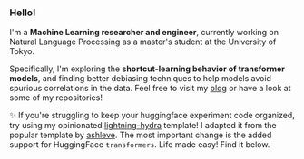 ### Hello!

I'm a **Machine Learning researcher and engineer**, currently working on Natural Language Processing as a master's student at the University of Tokyo.

Specifically, I'm exploring the **shortcut-learning behavior of transformer models**, and finding better debiasing techniques to help models avoid spurious correlations in the data. Feel free to visit my [blog](https://mariomeissner.github.io/) or have a look at some of my repositories!

✨ If you're struggling to keep your huggingface experiment code organized, try using my opinionated [lightning-hydra](https://github.com/mariomeissner/lightning-hydra-transformers) template! I adapted it from the popular template by [ashleve](https://github.com/ashleve/lightning-hydra-template). The most important change is the added support for HuggingFace `transformers`. Life made easy! Find it below.


<!--
**mariomeissner/mariomeissner** is a ✨ _special_ ✨ repository because its `README.md` (this file) appears on your GitHub profile.

Here are some ideas to get you started:

- 🔭 I’m currently working on ...
- 🌱 I’m currently learning ...
- 👯 I’m looking to collaborate on ...
- 🤔 I’m looking for help with ...
- 💬 Ask me about ...
- 📫 How to reach me: ...
- 😄 Pronouns: ...
- ⚡ Fun fact: ...
-->
